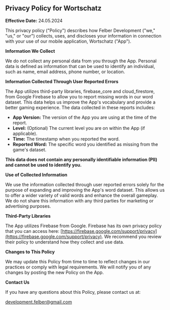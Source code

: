 ## Privacy Policy for Wortschatz

**Effective Date:** 24.05.2024

This privacy policy ("Policy") describes how Felber Development ("we," "us," or "our") collects, uses, and discloses your information in connection with your use of our mobile application, Wortschatz ("App").

**Information We Collect**

We do not collect any personal data from you through the App. Personal data is defined as information that can be used to identify an individual, such as name, email address, phone number, or location.

**Information Collected Through User Reported Errors**

The App utilizes third-party libraries, firebase_core and cloud_firestore, from Google Firebase to allow you to report missing words in our word dataset. This data helps us improve the App's vocabulary and provide a better gaming experience. The data collected in these reports includes:

* **App Version:** The version of the App you are using at the time of the report.
* **Level:** (Optional) The current level you are on within the App (if applicable).
* **Time:** The timestamp when you reported the word. 
* **Reported Word:** The specific word you identified as missing from the game's dataset.

**This data does not contain any personally identifiable information (PII) and cannot be used to identify you.**

**Use of Collected Information**

We use the information collected through user reported errors solely for the purpose of expanding and improving the App's word dataset. This allows us to offer a wider variety of valid words and enhance the overall gameplay. We do not share this information with any third parties for marketing or advertising purposes.

**Third-Party Libraries**

The App utilizes Firebase from Google. Firebase has its own privacy policy that you can access here: [https://firebase.google.com/support/privacy](https://firebase.google.com/support/privacy). We recommend you review their policy to understand how they collect and use data.

**Changes to This Policy**

We may update this Policy from time to time to reflect changes in our practices or comply with legal requirements. We will notify you of any changes by posting the new Policy on the App.

**Contact Us**

If you have any questions about this Policy, please contact us at:

development.felber@gmail.com